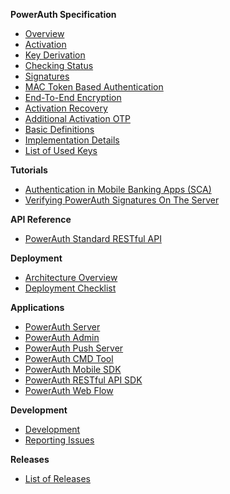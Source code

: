 **PowerAuth Specification**

- [Overview](./Readme.md)
- [Activation](./Activation.md)
- [Key Derivation](./Key-derivation.md)
- [Checking Status](./Activation-Status.md)
- [Signatures](./Computing-and-Validating-Signatures.md)
- [MAC Token Based Authentication](./MAC-Token-Based-Authentication.md)
- [End-To-End Encryption](./End-To-End-Encryption.md)
- [Activation Recovery](Activation-Recovery.md)
- [Additional Activation OTP](Additional-Activation-OTP.md)
- [Basic Definitions](./Basic-definitions.md)
- [Implementation Details](./Implementation-notes.md)
- [List of Used Keys](./List-of-used-keys.md)

**Tutorials**

- [Authentication in Mobile Banking Apps (SCA)](https://developers.wultra.com/products/mobile-security-suite/develop/tutorials/Authentication-in-Mobile-Apps)
- [Verifying PowerAuth Signatures On The Server](https://developers.wultra.com/products/mobile-security-suite/develop/tutorials/Manual-Signature-Verification)

**API Reference**

- [PowerAuth Standard RESTful API](./Standard-RESTful-API.md)

**Deployment**

- [Architecture Overview](./Architecture-Overview.md)
- [Deployment Checklist](./Deployment-Checklist.md)

**Applications**

- [PowerAuth Server](https://github.com/wultra/powerauth-server)
- [PowerAuth Admin](https://github.com/wultra/powerauth-admin)
- [PowerAuth Push Server](https://github.com/wultra/powerauth-push-server)
- [PowerAuth CMD Tool](https://github.com/wultra/powerauth-cmd-tool)
- [PowerAuth Mobile SDK](https://github.com/wultra/powerauth-mobile-sdk)
- [PowerAuth RESTful API SDK](https://github.com/wultra/powerauth-restful-integration)
- [PowerAuth Web Flow](https://github.com/wultra/powerauth-webflow)

**Development**

- [Development](./Development.md)
- [Reporting Issues](./Reporting-Issues.md)

**Releases**

- [List of Releases](./Releases.md)
